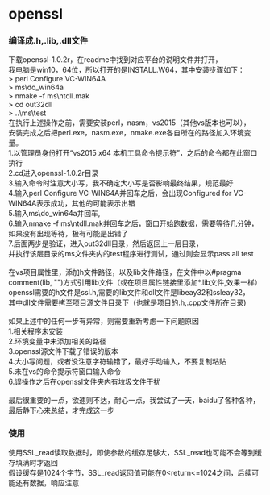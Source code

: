 # openssl
### 编译成.h,.lib,.dll文件<br>
下载openssl-1.0.2r，在readme中找到对应平台的说明文件并打开，<br>
我电脑是win10，64位，所以打开的是INSTALL.W64，其中安装步骤如下：<br>
\> perl Configure VC-WIN64A<br>
\> ms\do_win64a<br>
\> nmake -f ms\ntdll.mak<br>
\> cd out32dll<br>
\> ..\ms\test<br>
在执行上述操作之前，需要安装perl，nasm，vs2015（其他vs版本也可以），<br>
安装完成之后把perl.exe，nasm.exe，nmake.exe各自所在的路径加入环境变量。<br>
1.以管理员身份打开“vs2015 x64 本机工具命令提示符”，之后的命令都在此窗口执行<br>
2.cd进入openssl-1.0.2r目录<br>
3.输入命令时注意大小写，我不确定大小写是否影响最终结果，规范最好<br>
4.输入perl Configure VC-WIN64A并回车之后，会出现Configured for VC-WIN64A表示成功，其他的可能表示出错<br>
5.输入ms\do_win64a并回车,<br>
6.输入nmake -f ms\ntdll.mak并回车之后，窗口开始跑数据，需要等待几分钟，如果没有出现等待，极有可能是出错了<br>
7.后面两步是验证，进入out32dll目录，然后返回上一层目录，<br>
并执行该层目录的ms文件夹内的test程序进行测试，通过则会显示pass all test<br>
<br>
在vs项目属性里，添加h文件路径，以及lib文件路径，在文件中以#pragma comment(lib, "")方式引用lib文件（或在项目属性链接里添加*.lib文件,效果一样）<br>
openssl需要的h文件是ssl.h,需要的lib文件和dll文件是libeay32和ssleay32，<br>
其中dll文件需要拷至项目源文件目录下（也就是项目的.h,.cpp文件所在目录)<br>
<br>
如果上述中的任何一步有异常，则需要重新考虑一下问题原因<br>
1.相关程序未安装<br>
2.环境变量中未添加相关的路径<br>
3.openssl源文件下载了错误的版本<br>
4.大小写问题，或者没注意字符输错了，最好手动输入，不要复制粘贴<br>
5.未在vs的命令提示符窗口输入命令<br>
6.误操作之后在openssl文件夹内有垃圾文件干扰<br>
<br>
最后很重要的一点，欲速则不达，耐心一点，我尝试了一天，baidu了各种各种，最后静下心来总结，才完成这一步<br>

### 使用<br>
使用SSL_read读取数据时，即使参数的缓存足够大，SSL_read也可能不会等到缓存填满时才返回<br>
假设缓存是1024个字节，SSL_read返回值可能在0<return<=1024之间，后续可能还有数据，响应注意<br>
